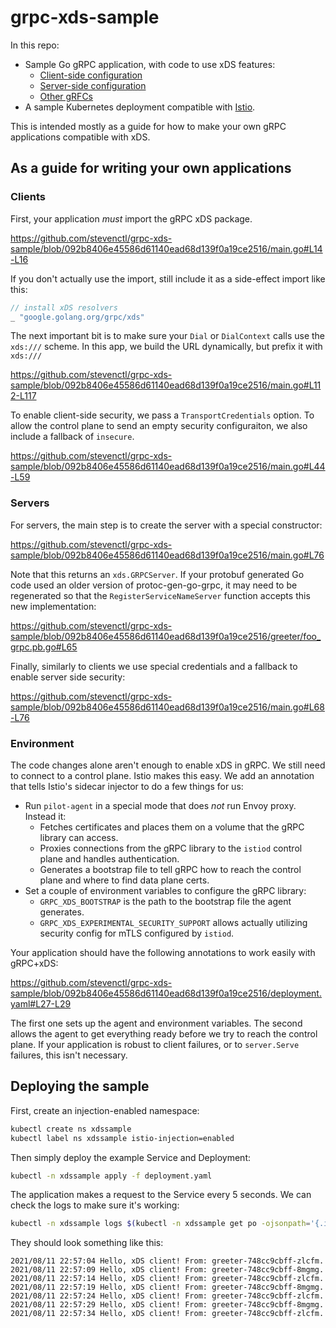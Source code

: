 # grpc-xds-sample

In this repo:
* Sample Go gRPC application, with code to use xDS features:
  * [Client-side configuration](https://github.com/grpc/proposal/blob/master/A27-xds-global-load-balancing.md)
  * [Server-side configuration](https://github.com/grpc/proposal/blob/master/A27-xds-global-load-balancing.md)
  * [Other gRFCs](https://github.com/grpc/proposal)
* A sample Kubernetes deployment compatible with [Istio](https://github.com/istio/isttio).

This is intended mostly as a guide for how to make your own gRPC applications compatible with xDS.

## As a guide for writing your own applications

### Clients

First, your application _must_ import the gRPC xDS package.

https://github.com/stevenctl/grpc-xds-sample/blob/092b8406e45586d61140ead68d139f0a19ce2516/main.go#L14-L16 

If you don't actually use the import, still include it as a side-effect import like this:

```go
// install xDS resolvers
_ "google.golang.org/grpc/xds"
```

The next important bit is to make sure your `Dial` or `DialContext` calls use the `xds:///` scheme.
In this app, we build the URL dynamically, but prefix it with `xds:///`

https://github.com/stevenctl/grpc-xds-sample/blob/092b8406e45586d61140ead68d139f0a19ce2516/main.go#L112-L117

To enable client-side security, we pass a `TransportCredentials` option. To allow the control plane to send
an empty security configuraiton, we also include a fallback of `insecure`.

https://github.com/stevenctl/grpc-xds-sample/blob/092b8406e45586d61140ead68d139f0a19ce2516/main.go#L44-L59

### Servers

For servers, the main step is to create the server with a special constructor:

https://github.com/stevenctl/grpc-xds-sample/blob/092b8406e45586d61140ead68d139f0a19ce2516/main.go#L76

Note that this returns an `xds.GRPCServer`. If your protobuf generated Go code used an older version of
protoc-gen-go-grpc, it may need to be regenerated so that the `RegisterServiceNameServer` function accepts
this new implementation:

https://github.com/stevenctl/grpc-xds-sample/blob/092b8406e45586d61140ead68d139f0a19ce2516/greeter/foo_grpc.pb.go#L65

Finally, similarly to clients we use special credentials and a fallback to enable server side security:

https://github.com/stevenctl/grpc-xds-sample/blob/092b8406e45586d61140ead68d139f0a19ce2516/main.go#L68-L76

### Environment

The code changes alone aren't enough to enable xDS in gRPC. We still need to connect to a control plane.
Istio makes this easy. We add an annotation that tells Istio's sidecar injector to do a few things for us:

* Run `pilot-agent` in a special mode that does _not_ run Envoy proxy. Instead it:
  * Fetches certificates and places them on a volume that the gRPC library can access.
  * Proxies connections from the gRPC library to the `istiod` control plane and handles authentication.
  * Generates a bootstrap file to tell gRPC how to reach the control plane and where to find data plane certs.
* Set a couple of environment variables to configure the gRPC library:
  * `GRPC_XDS_BOOTSTRAP` is the path to the bootstrap file the agent generates.
  * `GRPC_XDS_EXPERIMENTAL_SECURITY_SUPPORT` allows actually utilizing security config for mTLS configured by `istiod`.

Your application should have the following annotations to work easily with gRPC+xDS:

https://github.com/stevenctl/grpc-xds-sample/blob/092b8406e45586d61140ead68d139f0a19ce2516/deployment.yaml#L27-L29

The first one sets up the agent and environment variables. The second allows the agent to get everything
ready before we try to reach the control plane. If your application is robust to client failures, or to `server.Serve`
failures, this isn't necessary.

## Deploying the sample

First, create an injection-enabled namespace:

```bash
kubectl create ns xdssample
kubectl label ns xdssample istio-injection=enabled
```

Then simply deploy the example Service and Deployment:

```bash
kubectl -n xdssample apply -f deployment.yaml
```

The application makes a request to the Service every 5 seconds. We can check the logs to make sure it's working:

```bash
kubectl -n xdssample logs $(kubectl -n xdssample get po -ojsonpath='{.items[0].metadata.name}')  
```

They should look something like this:

```text
2021/08/11 22:57:04 Hello, xDS client! From: greeter-748cc9cbff-zlcfm.
2021/08/11 22:57:09 Hello, xDS client! From: greeter-748cc9cbff-8mgmg.
2021/08/11 22:57:14 Hello, xDS client! From: greeter-748cc9cbff-zlcfm.
2021/08/11 22:57:19 Hello, xDS client! From: greeter-748cc9cbff-8mgmg.
2021/08/11 22:57:24 Hello, xDS client! From: greeter-748cc9cbff-zlcfm.
2021/08/11 22:57:29 Hello, xDS client! From: greeter-748cc9cbff-8mgmg.
2021/08/11 22:57:34 Hello, xDS client! From: greeter-748cc9cbff-zlcfm.
```